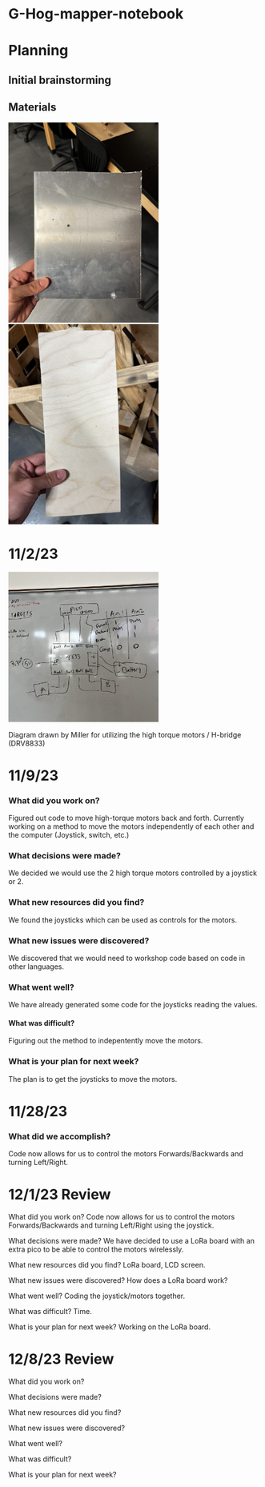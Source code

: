 # G-Hog-mapper-notebook



# Planning


## Initial brainstorming


## Materials

<img src="images/MetalSheet.jpg" width="300">

<img src="images/WoodSheet.jpg" width="300">


# 11/2/23

<img src="images/MotorDiagram.jpg" width="300">

Diagram drawn by Miller for utilizing the high torque motors / H-bridge (DRV8833)


# 11/9/23 

### What did you work on?
Figured out code to move high-torque motors back and forth. Currently working on a method to move the motors independently of each other and the computer (Joystick, switch, etc.)

### What decisions were made?
We decided we would use the 2 high torque motors controlled by a joystick or 2.

### What new resources did you find?
We found the joysticks which can be used as controls for the motors.

### What new issues were discovered?
We discovered that we would need to workshop code based on code in other languages.

### What went well?
We have already generated some code for the joysticks reading the values.

#### What was difficult?
Figuring out the method to indepentently move the motors.

### What is your plan for next week?
The plan is to get the joysticks to move the motors.

# 11/28/23

### What did we accomplish?

Code now allows for us to control the motors Forwards/Backwards and turning Left/Right.

# 12/1/23 Review

What did you work on?
Code now allows for us to control the motors Forwards/Backwards and turning Left/Right using the joystick.

What decisions were made?
We have decided to use a LoRa board with an extra pico to be able to control the motors wirelessly.

What new resources did you find?
LoRa board, LCD screen.

What new issues were discovered?
How does a LoRa board work?

What went well?
Coding the joystick/motors together.

What was difficult?
Time.

What is your plan for next week?
Working on the LoRa board.

# 12/8/23 Review

What did you work on?


What decisions were made?


What new resources did you find?


What new issues were discovered?


What went well?


What was difficult?


What is your plan for next week?

